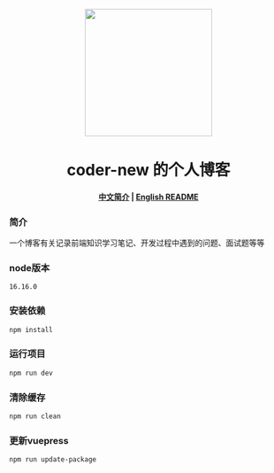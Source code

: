 <p align="center">
  <img width="230" src="./src/logo.svg" style="text-align: center; ">
</p>
<h1 align="center">coder-new 的个人博客</h1>

<h4 align="center">

[中文简介](README-zh.md) | [English README](README.md)

</h4>

### 简介

​ 一个博客有关记录前端知识学习笔记、开发过程中遇到的问题、面试题等等

### node版本

```text
16.16.0
```

### 安装依赖

```bash
npm install
```

### 运行项目

```bash
npm run dev
```

### 清除缓存

```bash
npm run clean
```

### 更新vuepress

```bash
npm run update-package
```
